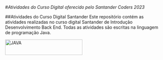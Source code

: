 #*Atividades do Curso Digital oferecido pelo Santander Coders 2023*

##Atividades do Curso Digital Santander
Este repositório contém as atividades realizadas no curso digital Santander de Introdução Desenvolvimento Back End. Todas as atividades são escritas na linguagem de programação Java. 

<img src="https://s.glbimg.com/jo/g1/f/original/2011/08/22/22-java-300.jpg" alt="JAVA" width="250" height="50">

